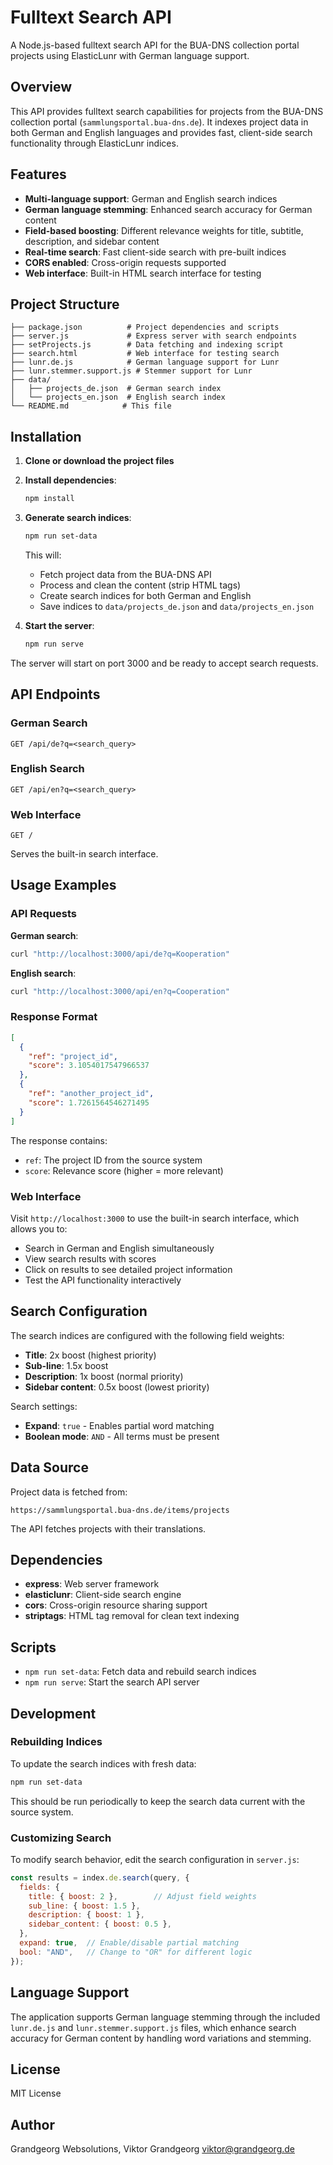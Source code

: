 # Fulltext Search API

A Node.js-based fulltext search API for the BUA-DNS collection portal projects using ElasticLunr with German language support.

## Overview

This API provides fulltext search capabilities for projects from the BUA-DNS collection portal (`sammlungsportal.bua-dns.de`). It indexes project data in both German and English languages and provides fast, client-side search functionality through ElasticLunr indices.

## Features

- **Multi-language support**: German and English search indices
- **German language stemming**: Enhanced search accuracy for German content
- **Field-based boosting**: Different relevance weights for title, subtitle, description, and sidebar content
- **Real-time search**: Fast client-side search with pre-built indices
- **CORS enabled**: Cross-origin requests supported
- **Web interface**: Built-in HTML search interface for testing

## Project Structure

```
├── package.json          # Project dependencies and scripts
├── server.js             # Express server with search endpoints
├── setProjects.js        # Data fetching and indexing script
├── search.html           # Web interface for testing search
├── lunr.de.js            # German language support for Lunr
├── lunr.stemmer.support.js # Stemmer support for Lunr
├── data/
│   ├── projects_de.json  # German search index
│   └── projects_en.json  # English search index
└── README.md            # This file
```

## Installation

1. **Clone or download the project files**

2. **Install dependencies**:
   ```bash
   npm install
   ```

3. **Generate search indices**:
   ```bash
   npm run set-data
   ```
   This will:
   - Fetch project data from the BUA-DNS API
   - Process and clean the content (strip HTML tags)
   - Create search indices for both German and English
   - Save indices to `data/projects_de.json` and `data/projects_en.json`

4. **Start the server**:
   ```bash
   npm run serve
   ```

The server will start on port 3000 and be ready to accept search requests.

## API Endpoints

### German Search
```
GET /api/de?q=<search_query>
```

### English Search
```
GET /api/en?q=<search_query>
```

### Web Interface
```
GET /
```
Serves the built-in search interface.

## Usage Examples

### API Requests

**German search**:
```bash
curl "http://localhost:3000/api/de?q=Kooperation"
```

**English search**:
```bash
curl "http://localhost:3000/api/en?q=Cooperation"
```

### Response Format

```json
[
  {
    "ref": "project_id",
    "score": 3.1054017547966537
  },
  {
    "ref": "another_project_id", 
    "score": 1.7261564546271495
  }
]
```

The response contains:
- `ref`: The project ID from the source system
- `score`: Relevance score (higher = more relevant)

### Web Interface

Visit `http://localhost:3000` to use the built-in search interface, which allows you to:
- Search in German and English simultaneously
- View search results with scores
- Click on results to see detailed project information
- Test the API functionality interactively

## Search Configuration

The search indices are configured with the following field weights:

- **Title**: 2x boost (highest priority)
- **Sub-line**: 1.5x boost
- **Description**: 1x boost (normal priority)
- **Sidebar content**: 0.5x boost (lowest priority)

Search settings:
- **Expand**: `true` - Enables partial word matching
- **Boolean mode**: `AND` - All terms must be present

## Data Source

Project data is fetched from:
```
https://sammlungsportal.bua-dns.de/items/projects
```

The API fetches projects with their translations.

## Dependencies

- **express**: Web server framework
- **elasticlunr**: Client-side search engine
- **cors**: Cross-origin resource sharing support
- **striptags**: HTML tag removal for clean text indexing

## Scripts

- `npm run set-data`: Fetch data and rebuild search indices
- `npm run serve`: Start the search API server

## Development

### Rebuilding Indices

To update the search indices with fresh data:

```bash
npm run set-data
```

This should be run periodically to keep the search data current with the source system.

### Customizing Search

To modify search behavior, edit the search configuration in `server.js`:

```javascript
const results = index.de.search(query, {
  fields: {
    title: { boost: 2 },        // Adjust field weights
    sub_line: { boost: 1.5 },
    description: { boost: 1 },
    sidebar_content: { boost: 0.5 },
  },
  expand: true,  // Enable/disable partial matching
  bool: "AND",   // Change to "OR" for different logic
});
```

## Language Support

The application supports German language stemming through the included `lunr.de.js` and `lunr.stemmer.support.js` files, which enhance search accuracy for German content by handling word variations and stemming.

## License

MIT License

## Author

Grandgeorg Websolutions, Viktor Grandgeorg <viktor@grandgeorg.de>